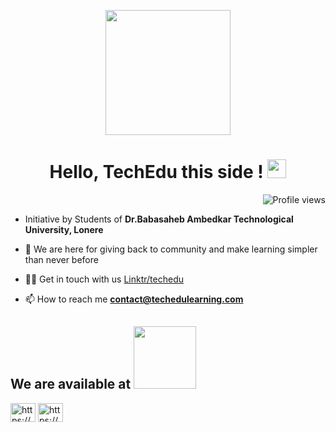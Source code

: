 <p align="center">
  <img src="https://media-exp1.licdn.com/dms/image/C560BAQF7YnCzpi4YOw/company-logo_200_200/0/1635951802411?e=2159024400&v=beta&t=9pEvzIB7x0XmeA0PuBCFEO8ryvI80iDk6vp9AtlI9FU" height="200"/>
</p>

<h1 align="center">
Hello, TechEdu this side !
  <img src="https://media.giphy.com/media/hvRJCLFzcasrR4ia7z/giphy.gif" width="30"></h1>
 <!--<img src="https://komarev.com/ghpvc/?username=gauravtopre9&label=Profile%20Views&color=0e75b6&style=flat" align='right' alt="gauravtopre9" />-->
 <img src="https://gpvc.arturio.dev/gauravtopre9" alt="Profile views" align='right'/> <a href="https://github.com/TechEduLearning/TechEduLearning/"> </a> 
<br/>

- Initiative by Students of **Dr.Babasaheb Ambedkar Technological University, Lonere**

- 🌱 We are here for giving back to community and make learning simpler than never before


- 👨‍💻 Get in touch with us [Linktr/techedu](https://linktr.ee/TechEdu)

- 📫 How to reach me **contact@techedulearning.com**

<h2> We are available at <img src='https://raw.githubusercontent.com/ShahriarShafin/ShahriarShafin/main/Assets/handshake.gif' width="100px"> </h2>
<p align="left">
<a href="https://www.linkedin.com/in/gaurav-topre-69678b1ab/" target="blank"><img align="center" src="https://raw.githubusercontent.com/rahuldkjain/github-profile-readme-generator/master/src/images/icons/Social/linked-in-alt.svg" alt="https://www.linkedin.com/company/techedu-learning/" height="30" width="40" /></a>
<a href="https://www.instagram.com/gaurav_topre/" target="blank"><img align="center" src="https://raw.githubusercontent.com/rahuldkjain/github-profile-readme-generator/master/src/images/icons/Social/instagram.svg" alt="https://www.instagram.com/techedu_learning/" height="30" width="40" /></a>








<!--
**TechEduLearning/TechEduLearning** is a ✨ _special_ ✨ repository because its `README.md` (this file) appears on your GitHub profile.

Here are some ideas to get you started:

- 🔭 I’m currently working on ...
- 🌱 I’m currently learning ...
- 👯 I’m looking to collaborate on ...
- 🤔 I’m looking for help with ...
- 💬 Ask me about ...
- 📫 How to reach me: ...
- 😄 Pronouns: ...
- ⚡ Fun fact: ...
-->
